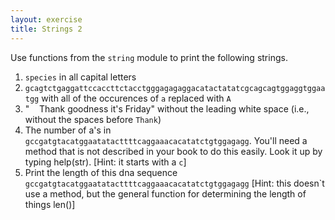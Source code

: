```yaml
---
layout: exercise
title: Strings 2
---
```


Use functions from the `string` module to print the following strings.

1. `species` in all capital letters
2. `gcagtctgaggattccaccttctacctgggagagaggacatactatatcgcagcagtggaggtggaatgg`
    with all of the occurences of `a` replaced with `A`
3.  "    Thank goodness it's Friday" without the leading white space
    (i.e., without the spaces before `Thank`)
4.  The number of a's in
    `gccgatgtacatggaatatacttttcaggaaacacatatctgtggagagg`. You'll need a
    method that is not described in your book to do this easily. Look it
    up by typing help(str). [Hint: it starts with a `c`]
5.  Print the length of this dna sequence
    `gccgatgtacatggaatatacttttcaggaaacacatatctgtggagagg` [Hint: this
    doesn`t use a method, but the general function for determining the
    length of things len()]
